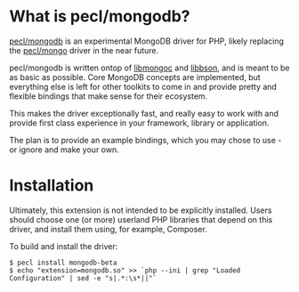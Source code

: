# What is pecl/mongodb?

[pecl/mongodb](https://github.com/mongodb/mongo-php-driver) is an
experimental MongoDB driver for PHP, likely replacing the
[pecl/mongo](https://github.com/mongodb/mongo-php-driver-legacy) driver in the
near future.

pecl/mongodb is written ontop of [libmongoc](https://github.com/mongodb/mongo-c-driver) and
[libbson](https://github.com/mongodb/libbson), and is meant to be as basic as possible.
Core MongoDB concepts are implemented, but everything else is left for other toolkits
to come in and provide pretty and flexible bindings that make sense for their ecosystem.

This makes the driver exceptionally fast, and really easy to work with and provide
first class experience in your framework, library or application.

The plan is to provide an example bindings, which you may chose to use - or ignore
and make your own.



# Installation

Ultimately, this extension is not intended to be explicitly installed. Users should
choose one (or more) userland PHP libraries that depend on this driver, and install
them using, for example, Composer.

To build and install the driver:

	$ pecl install mongodb-beta
	$ echo "extension=mongodb.so" >> `php --ini | grep "Loaded Configuration" | sed -e "s|.*:\s*||"`


